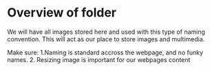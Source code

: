 # Overview of folder

We will have all images stored here and used with this type of naming convention.
This will act as our place to store images and multimedia. 

Make sure: 
1.Naming is standard accross the webpage, and no funky names. 
2. Resizing image is important for our webpages content
